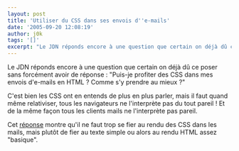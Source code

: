 ```yaml
---
layout: post
title: 'Utiliser du CSS dans ses envois d''e-mails'
date: '2005-09-20 12:08:19'
author: j0k
tags: '[]'
excerpt: "Le JDN réponds encore à une question que certain on déjà dû ce poser sans forcément avoir de réponse : \"Puis-je profiter des CSS dans mes envois d'e-mails en HTML ? Comme s'y prendre au mieux ?\"     \nC'est bien les CSS ont en entends de plus en plus parler, mais il faut quand même relativiser, tous les navigateurs ne l'interprète pas du tout pareil ! Et de la      …"
---
```


Le JDN réponds encore à une question que certain on déjà dû ce poser sans forcément avoir de réponse : "Puis-je profiter des CSS dans mes envois d'e-mails en HTML ? Comme s'y prendre au mieux ?"

C'est bien les CSS ont en entends de plus en plus parler, mais il faut quand même relativiser, tous les navigateurs ne l'interprète pas du tout pareil ! Et de la même façon tous les clients mails ne l'interprète pas pareil.

Cet [réponse](http://developpeur.journaldunet.com/tutoriel/css/050914-css-mail.shtml) montre qu'il ne faut trop se fier au rendu des CSS dans les mails, mais plutôt de fier au texte simple ou alors au rendu HTML assez "basique".

